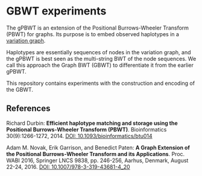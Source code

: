 # GBWT experiments

The gPBWT is an extension of the Positional Burrows-Wheeler Transform (PBWT) for graphs. Its purpose is to embed observed haplotypes in a [variation graph](https://github.com/vgteam/vg).

Haplotypes are essentially sequences of nodes in the variation graph, and the gPBWT is best seen as the multi-string BWT of the node sequences. We call this approach the Graph BWT (GBWT) to differentiate it from the earlier gPBWT.

This repository contains experiments with the construction and encoding of the GBWT.

## References

Richard Durbin: **Efficient haplotype matching and storage using the Positional Burrows-Wheeler Transform (PBWT)**.
Bioinformatics 30(9):1266-1272, 2014.
[DOI: 10.1093/bioinformatics/btu014](https://doi.org/10.1093/bioinformatics/btu014)

Adam M. Novak, Erik Garrison, and Benedict Paten: **A Graph Extension of the Positional Burrows-Wheeler Transform and its Applications**.
Proc. WABI 2016, Springer LNCS 9838, pp. 246-256, Aarhus, Denmark, August 22-24, 2016.
[DOI: 10.1007/978-3-319-43681-4_20](https://doi.org/10.1007/978-3-319-43681-4_20)
